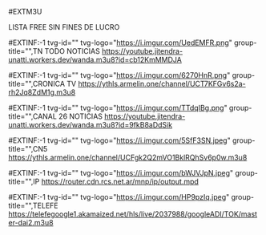 #EXTM3U


LISTA FREE SIN FINES DE LUCRO

#EXTINF:-1 tvg-id="" tvg-logo="https://i.imgur.com/UedEMFR.png" group-title="",TN TODO NOTICIAS
https://youtube.jitendra-unatti.workers.dev/wanda.m3u8?id=cb12KmMMDJA


#EXTINF:-1 tvg-id="" tvg-logo="https://i.imgur.com/6270HnR.png" group-title="",CRONICA TV
https://ythls.armelin.one/channel/UCT7KFGv6s2a-rh2Jq8ZdM1g.m3u8


#EXTINF:-1 tvg-id="" tvg-logo="https://i.imgur.com/TTdqIBg.png" group-title="",CANAL 26 NOTICIAS
https://youtube.jitendra-unatti.workers.dev/wanda.m3u8?id=9fkB8aDdSik


#EXTINF:-1 tvg-id="" tvg-logo="https://i.imgur.com/5SfF3SN.jpeg" group-title="",CN5
https://ythls.armelin.one/channel/UCFgk2Q2mVO1BklRQhSv6p0w.m3u8


#EXTINF:-1 tvg-id="" tvg-logo="https://i.imgur.com/bWJVJpN.jpeg" group-title="",IP
https://router.cdn.rcs.net.ar/mnp/ip/output.mpd


#EXTINF:-1 tvg-id="" tvg-logo="https://i.imgur.com/HP9pzIq.jpeg" group-title="",TELEFE
https://telefegoogle1.akamaized.net/hls/live/2037988/googleADI/TOK/master-dai2.m3u8

